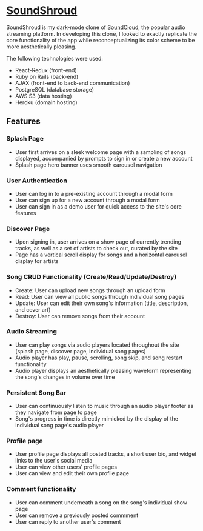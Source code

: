# [SoundShroud](http://soundshroud000.herokuapp.com/#/discover)

SoundShroud is my dark-mode clone of [SoundCloud](https://soundcloud.com/discover), the popular audio streaming platform. In developing this clone, I looked to exactly replicate the core functionality of the app while reconceptualizing its color scheme to be more aesthetically pleasing.

The following technologies were used:
- React-Redux (front-end)
- Ruby on Rails (back-end)
- AJAX (front-end to back-end communication)
- PostgreSQL (database storage)
- AWS S3 (data hosting)
- Heroku (domain hosting)

## Features

### Splash Page
- User first arrives on a sleek welcome page with a sampling of songs displayed, accompanied by prompts to sign in or create a new account
- Splash page hero banner uses smooth carousel navigation

### User Authentication
- User can log in to a pre-existing account through a modal form
- User can sign up for a new account through a modal form
- User can sign in as a demo user for quick access to the site's core features

### Discover Page
- Upon signing in, user arrives on a show page of currently trending tracks, as well as a set of artists to check out, curated by the site
- Page has a vertical scroll display for songs and a horizontal carousel display for artists

### Song CRUD Functionality (Create/Read/Update/Destroy)
- Create: User can upload new songs through an upload form
- Read: User can view all public songs through individual song pages
- Update: User can edit their own song's information (title, description, and cover art)
- Destroy: User can remove songs from their account

### Audio Streaming
- User can play songs via audio players located throughout the site (splash page, discover page, individual song pages)
- Audio player has play, pause, scrolling, song skip, and song restart functionality
- Audio player displays an aesthetically pleasing waveform representing the song's changes in volume over time

### Persistent Song Bar
- User can continuously listen to music through an audio player footer as they navigate from page to page
- Song's progress in time is directly mimicked by the display of the individual song page's audio player

### Profile page
- User profile page displays all posted tracks, a short user bio, and widget links to the user's social media
- User can view other users' profile pages
- User can view and edit their own profile page

### Comment functionality
- User can comment underneath a song on the song's individual show page
- User can remove a previously posted commment
- User can reply to another user's comment
